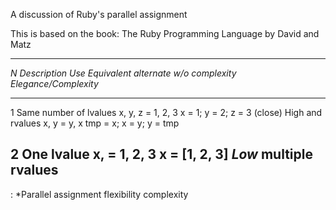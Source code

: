 A discussion of Ruby's parallel assignment

This is based on the book: The Ruby Programming Language by David and Matz

--------------------------------------------------------------------------------------------------------------------------
*N*  *Description*            *Use*                      *Equivalent alternate w/o complexity*  *Elegance/Complexity*
--- ----------------------- ---------------------------- -------------------------------------- --------------------------
1   Same number of lvalues   x, y, z = 1, 2, 3            x = 1; y = 2; z = 3 (close)             High
    and rvalues              x, y = y, x                  tmp = x; x = y; y = tmp

2   One lvalue               x, = 1, 2, 3                 x = [1, 2, 3]                           *Low*
    multiple rvalues                                       
--------------------------------------------------------------------------------------------------------------------------
: *Parallel assignment flexibility complexity
